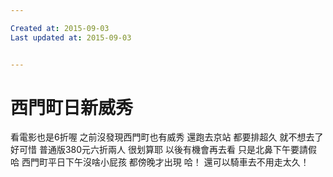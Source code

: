 ```yaml
---

Created at: 2015-09-03
Last updated at: 2015-09-03


---
```


# 西門町日新威秀


看電影也是6折喔
之前沒發現西門町也有威秀
還跑去京站
都要排超久
就不想去了
好可惜
普通版380元六折兩人
很划算耶
以後有機會再去看
只是北鼻下午要請假
哈
西門町平日下午沒啥小屁孩
都傍晚才出現
哈！
還可以騎車去不用走太久！

